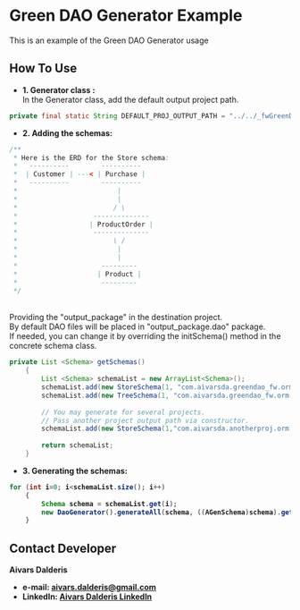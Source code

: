 Green DAO Generator Example
=====================
This is an example of the Green DAO Generator usage


How To Use
--------------

- <b>1. Generator class :</b>
<br>In the Generator class, add the default output project path.
```java
private final static String DEFAULT_PROJ_OUTPUT_PATH = "../../_fwGreenDAO/src";
```
- <b>2. Adding the schemas:</b>
```java
/**
 * Here is the ERD for the Store schema:
 *	 ----------        ----------
 *	| Customer | ---< | Purchase |
 *	 ----------        ----------
 *	                       |
 *						   |
 *						  / \
 *				     --------------
 *				    | ProductOrder |
 *				     --------------
 *						  \ /
 *						   |
 *						   |
 *				       ---------
 *				      | Product |
 *				       ---------	
 */
```

<br>Providing the "output_package" in the destination project.
<br>By default DAO files will be placed in "output_package.dao" package.
<br>If needed, you can change it by overriding the initSchema() method in the concrete schema class.
```java
private List <Schema> getSchemas()
	{
		List <Schema> schemaList = new ArrayList<Schema>();
		schemaList.add(new StoreSchema(1, "com.aivarsda.greendao_fw.orm.store",DEFAULT_PROJ_OUTPUT_PATH));
		schemaList.add(new TreeSchema(1, "com.aivarsda.greendao_fw.orm.tree",DEFAULT_PROJ_OUTPUT_PATH));
		
		// You may generate for several projects.
		// Pass another project output path via constructor.
		schemaList.add(new StoreSchema(1,"com.aivarsda.anotherproj.orm.store","../../_anotherproj/src"));
		
		return schemaList;
	}
```
 
- <b>3. <b>Generating the schemas:</b>
 
```java
for (int i=0; i<schemaList.size(); i++)
	{
		Schema schema = schemaList.get(i);
		new DaoGenerator().generateAll(schema, ((AGenSchema)schema).getOutRelativePath());
	}
```


## Contact Developer
Aivars Dalderis
* e-mail: <aivars.dalderis@gmail.com>
* LinkedIn: [Aivars Dalderis LinkedIn](http://il.linkedin.com/in/aivarsd)
